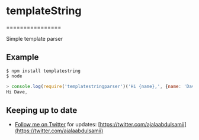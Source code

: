 # templateString
================

Simple template parser

Example
-------
```shell
$ npm install templatestring
$ node
```
```javascript
> console.log(require('templatestringparser')('Hi {name},', {name: 'Dave'}));
Hi Dave,
```

Keeping up to date
------------------
- [Follow me on Twitter](https://twitter.com/ajalaabdulsamii) for updates: [https://twitter.com/ajalaabdulsamii](https://twitter.com/ajalaabdulsamii)
